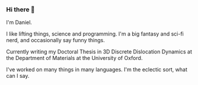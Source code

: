 ### Hi there 👋

I'm Daniel. 

I like lifting things, science and programming. I'm a big fantasy and sci-fi nerd, and occasionally say funny things.

Currently writing my Doctoral Thesis in 3D Discrete Dislocation Dynamics at the Department of Materials at the University of Oxford.

I've worked on many things in many languages. I'm the eclectic sort, what can I say.
<!--
**dcelisgarza/dcelisgarza** is a ✨ _special_ ✨ repository because its `README.md` (this file) appears on your GitHub profile.

Here are some ideas to get you started:

- 🔭 I’m currently working on ...
- 🌱 I’m currently learning ...
- 👯 I’m looking to collaborate on ...
- 🤔 I’m looking for help with ...
- 💬 Ask me about ...
- 📫 How to reach me: ...
- 😄 Pronouns: ...
- ⚡ Fun fact: ...
-->
